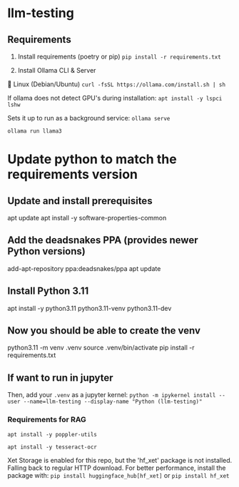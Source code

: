 # llm-testing

## Requirements
1. Install requirements (poetry or pip)
`pip install -r requirements.txt`

2. Install Ollama CLI & Server

🐧 Linux (Debian/Ubuntu)
`curl -fsSL https://ollama.com/install.sh | sh`

If ollama does not detect GPU's during installation:
`apt install -y lspci lshw`

Sets it up to run as a background service:
`ollama serve`

`ollama run llama3`

# Update python to match the requirements version
## Update and install prerequisites
apt update
apt install -y software-properties-common

## Add the deadsnakes PPA (provides newer Python versions)
add-apt-repository ppa:deadsnakes/ppa
apt update

## Install Python 3.11
apt install -y python3.11 python3.11-venv python3.11-dev

## Now you should be able to create the venv
python3.11 -m venv .venv
source .venv/bin/activate
pip install -r requirements.txt

## If want to run in jupyter
Then, add your `.venv` as a jupyter kernel:
`python -m ipykernel install --user --name=llm-testing --display-name "Python (llm-testing)"`

### Requirements for RAG
`apt install -y poppler-utils`

`apt install -y tesseract-ocr`

Xet Storage is enabled for this repo, but the 'hf_xet' package is not installed. Falling back to regular HTTP download. For better performance, install the package with: `pip install huggingface_hub[hf_xet]` or `pip install hf_xet`